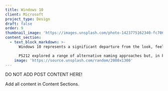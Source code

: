 ```yaml
---
title: Windows 10
client: Microsoft
project_type: Design
draft: false
order: 9
thumbnail_image: 'https://images.unsplash.com/photo-1423775162340-fc7066ace5be?ixlib=rb-0.3.5&q=80&fm=jpg&crop=entropy&cs=tinysrgb&w=500&h=500&fit=crop&s=723bab64906cf8f53b8cbd98a2403b35'
content_section:
  - text_block_markdown: >-
      Windows 10 represents a significant departure from the look, feel, and functionality of recent versions of Windows. Microsoft asked PS212 to consider the role of naming in support of those changes and the launch of Windows 10.

      PS212 explored a range of alternative naming approaches but, in keeping with the promise of Windows 10, recommended a descriptive system. The result—all edition names are real words, tell a story about the user or use environment.​
    image: 'https://source.unsplash.com/random/2000x1300'
---
```


DO NOT ADD POST CONTENT HERE!

Add all content in Content Sections.